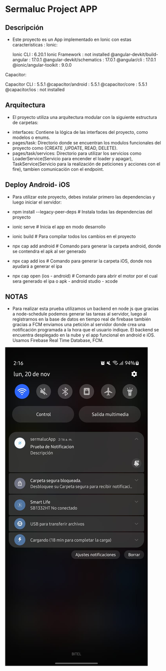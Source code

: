 # Sermaluc Project APP

## Descripción
* Este proyecto es un App  implementado en Ionic con estas caracteristicas : 
Ionic:

   Ionic CLI                     : 6.20.1
   Ionic Framework               : not installed
   @angular-devkit/build-angular : 17.0.1
   @angular-devkit/schematics    : 17.0.1
   @angular/cli                  : 17.0.1
   @ionic/angular-toolkit        : 9.0.0

Capacitor:

   Capacitor CLI      : 5.5.1
   @capacitor/android : 5.5.1
   @capacitor/core    : 5.5.1
   @capacitor/ios     : not installed

## Arquitectura
* El proyecto utiliza una arquitectura modular con la siguiente estructura de carpetas:

- interfaces: Contiene la lógica de las interfaces del proyecto, como modelos o enums.
- pages/task: Directorio donde se encuentran los modulos funcionales del proyecto como (CREATE ,UPDATE, READ, DELETE).
- pages/task/services: Directorio para utilizar los servicios como LoaderService(Servicio para encender el loader y apagar), TaskService(Servicio para la realización de peticiones y acciones con el fire), tambien comunicación con el endpoint. 

## Deploy Android- iOS 
- Para utilizar este proyecto, debes instalar primero las dependencias y luego iniciar el servidor:

- npm install --legacy-peer-deps         # Instala todas las dependencias del proyecto
- ionic serve          # Inicia el app en modo desarrollo
- ionic build          # Para compilar todos los cambios en el proyecto
- npx cap add android  # Comando para generar la carpeta android, donde se contendra el apk al ser generado
- npx cap add ios      # Comando para generar la carpeta iOS, donde nos ayudará a generar el ipa
- npx cap open (ios - android) # Comando para abrir el motor por el cual sera generado el ipa o apk - android studio - xcode

## NOTAS 
- Para realizar esta prueba utilizamos un backend en node js que gracias a node-schedule podemos generar las tareas al servidor, luego al registrarnos en la base de datos en tiempo real de firebase también gracias a FCM enviamos una petición al servidor donde crea una notificación programada a la hora que el usuario indique. El backend se encuentra desplegado en la nube y el app funcional en android e iOS. Usamos Firebase Real Time Database, FCM. 

![Alt text](photo-android.jpg)